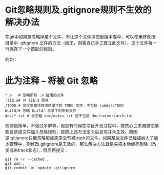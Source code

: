 #  Git忽略规则及.gitignore规则不生效的解决办法

在git中如果想忽略掉某个文件，不让这个文件提交到版本库中，可以使用修改根目录中 .gitignore 文件的方法（如无，则需自己手工建立此文件）。这个文件每一行保存了一个匹配的规则。

例如：

# 此为注释 – 将被 Git 忽略

```
*.a   # 忽略所有 .a 结尾的文件
!lib.a# 但 lib.a 除外
/TODO # 仅仅忽略项目根目录下的 TODO 文件，不包括 subdir/TODO
build/# 忽略 build/ 目录下的所有文件
doc/*.txt # 会忽略 doc/notes.txt 但不包括 doc/server/arch.txt 
```

规则很简单，不做过多解释，但是有时候在项目开发过程中，突然心血来潮想把某些目录或文件加入忽略规则，按照上述方法定义后发现并未生效，原因是.gitignore只能忽略那些原来没有被track的文件，如果某些文件已经被纳入了版本管理中，则修改.gitignore是无效的。那么解决方法就是先把本地缓存删除（改变成未track状态），然后再提交：

```
git rm -r --cached .
git add .
git commit -m 'update .gitignore
```
